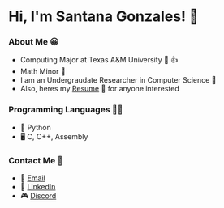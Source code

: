 # Hi, I'm Santana Gonzales! 👋

### About Me 😀
- Computing Major at Texas A&M University 📖 👍
- Math Minor 🧮
- I am an Undergraudate Researcher in Computer Science 🔎
- Also, heres my [Resume](https://github.com/santanag1223/Resume/blob/main/Resume%20-%20Gonzales%2C%20Santana.pdf) 📃 for anyone interested

### Programming Languages 👨‍💻
- 🐍 Python
- 🖥 C, C++, Assembly

### Contact Me 📲
- 📧 [Email](mailto:santanag1223@gmail.com)
- 🔗 [LinkedIn](https://www.linkedin.com/in/santana-gonzales-990621191/)
- 🎮 [Discord](https://discordapp.com/users/Santana#9796/)

